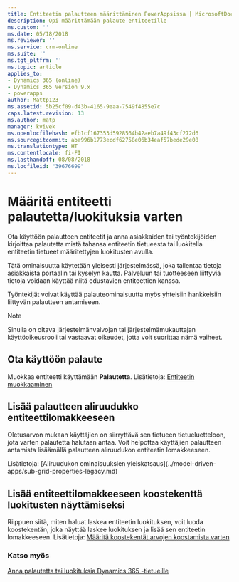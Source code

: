 ```yaml
---
title: Entiteetin palautteen määrittäminen PowerAppsissa | MicrosoftDocs
description: Opi määrittämään palaute entiteetille
ms.custom: ''
ms.date: 05/18/2018
ms.reviewer: ''
ms.service: crm-online
ms.suite: ''
ms.tgt_pltfrm: ''
ms.topic: article
applies_to:
- Dynamics 365 (online)
- Dynamics 365 Version 9.x
- powerapps
author: Mattp123
ms.assetid: 5b25cf09-d43b-4165-9eaa-7549f4855e7c
caps.latest.revision: 13
ms.author: matp
manager: kvivek
ms.openlocfilehash: efb1cf167353d5928564b42aeb7a49f43cf272d6
ms.sourcegitcommit: aba996b1773ecdf62758e06b34eaf57bede29e08
ms.translationtype: HT
ms.contentlocale: fi-FI
ms.lasthandoff: 08/08/2018
ms.locfileid: "39676699"
---
```

# <a name="configure-an-entity-for-feedbackratings"></a>Määritä entiteetti palautetta/luokituksia varten

Ota käyttöön palautteen entiteetit ja anna asiakkaiden tai työntekijöiden kirjoittaa palautetta mistä tahansa entiteetin tietueesta tai luokitella entiteetin tietueet määritettyjen luokitusten avulla.  

Tätä ominaisuutta käytetään yleisesti järjestelmässä, joka tallentaa tietoja asiakkaista portaalin tai kyselyn kautta. Palveluun tai tuotteeseen liittyviä tietoja voidaan käyttää niitä edustavien entiteettien kanssa.

Työntekijät voivat käyttää palauteominaisuutta myös yhteisiin hankkeisiin liittyvän palautteen antamiseen.

> [!NOTE]
> Sinulla on oltava järjestelmänvalvojan tai järjestelmämukauttajan käyttöoikeusrooli tai vastaavat oikeudet, jotta voit suorittaa nämä vaiheet.
  
## <a name="enable-feedback"></a>Ota käyttöön palaute  
  
Muokkaa entiteetti käyttämään **Palautetta**. Lisätietoja: [Entiteetin muokkaaminen](edit-entities.md)
  
## <a name="add-a-subgrid-for-feedback-on-the-entity-form"></a>Lisää palautteen aliruudukko entiteettilomakkeeseen  

Oletusarvon mukaan käyttäjien on siirryttävä sen tietueen tietueluetteloon, jota varten palautetta halutaan antaa. Voit helpottaa käyttäjien palautteen antamista lisäämällä palautteen aliruudukon entiteetin lomakkeeseen.  

<!-- This is the closest I could find to a topic about adding an subgrid to a form. --> Lisätietoja: [Aliruudukon ominaisuuksien yleiskatsaus](../model-driven-apps/sub-grid-properties-legacy.md)

## <a name="add-a-rollup-field--to-the-entity-form-to-show-the-ratings"></a>Lisää entiteettilomakkeeseen koostekenttä luokitusten näyttämiseksi  

Riippuen siitä, miten haluat laskea entiteetin luokituksen, voit luoda koostekentän, joka näyttää laskee luokituksen ja lisää sen entiteetin lomakkeeseen. Lisätietoja: [Määritä koostekentät arvojen koostamista varten](define-rollup-fields.md)
  
### <a name="see-also"></a>Katso myös  
 [Anna palautetta tai luokituksia Dynamics 365 -tietueille](/dynamics365/customer-engagement/basics/submit-feedback-ratings)
